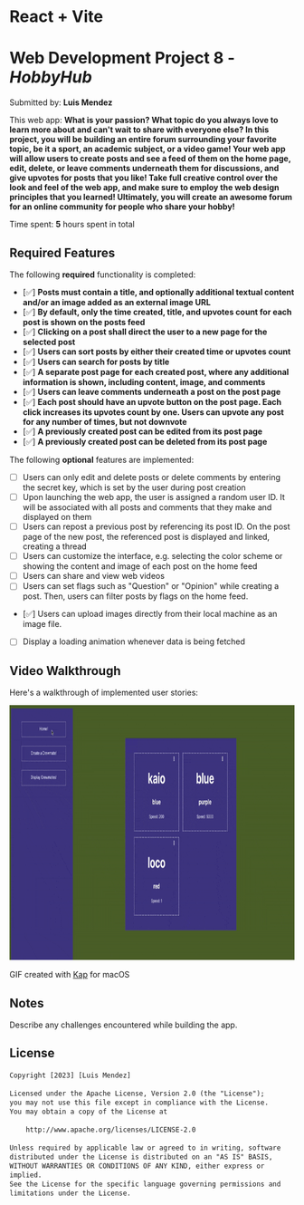 # React + Vite

# Web Development Project 8 - *HobbyHub*

Submitted by: **Luis Mendez**

This web app: **What is your passion? What topic do you always love to learn more about and can't wait to share with everyone else? In this project, you will be building an entire forum surrounding your favorite topic, be it a sport, an academic subject, or a video game! Your web app will allow users to create posts and see a feed of them on the home page, edit, delete, or leave comments underneath them for discussions, and give upvotes for posts that you like! Take full creative control over the look and feel of the web app, and make sure to employ the web design principles that you learned! Ultimately, you will create an awesome forum for an online community for people who share your hobby!**

Time spent: **5** hours spent in total

## Required Features

The following **required** functionality is completed:

- [✅] **Posts must contain a title, and optionally additional textual content and/or an image added as an external image URL**
- [✅] **By default, only the time created, title, and upvotes count for each post is shown on the posts feed**
- [✅] **Clicking on a post shall direct the user to a new page for the selected post**
- [✅] **Users can sort posts by either their created time or upvotes count**
- [✅] **Users can search for posts by title**
- [✅] **A separate post page for each created post, where any additional information is shown, including content, image, and comments**
- [✅] **Users can leave comments underneath a post on the post page**
- [✅] **Each post should have an upvote button on the post page. Each click increases its upvotes count by one. Users can upvote any post for any number of times, but not downvote**
- [✅] **A previously created post can be edited from its post page**
- [✅] **A previously created post can be deleted from its post page**

The following **optional** features are implemented:

- [ ] Users can only edit and delete posts or delete comments by entering the secret key, which is set by the user during post creation
- [ ] Upon launching the web app, the user is assigned a random user ID. It will be associated with all posts and comments that they make and displayed on them
- [ ] Users can repost a previous post by referencing its post ID. On the post page of the new post, the referenced post is displayed and linked, creating a thread
- [ ] Users can customize the interface, e.g. selecting the color scheme or showing the content and image of each post on the home feed
- [ ] Users can share and view web videos
- [ ] Users can set flags such as "Question" or "Opinion" while creating a post. Then, users can filter posts by flags on the home feed.
- [✅] Users can upload images directly from their local machine as an image file.
- [ ] Display a loading animation whenever data is being fetched

## Video Walkthrough

Here's a walkthrough of implemented user stories:

<img text-align="center" src='/web102_project8_result.gif' title='Video Walkthrough' width='' alt='Video Walkthrough' width="300" height="450"/>

<!-- Replace this with whatever GIF tool you used! -->
GIF created with 
[Kap](https://getkap.co/) for macOS

## Notes

Describe any challenges encountered while building the app.

## License

    Copyright [2023] [Luis Mendez]

    Licensed under the Apache License, Version 2.0 (the "License");
    you may not use this file except in compliance with the License.
    You may obtain a copy of the License at

        http://www.apache.org/licenses/LICENSE-2.0

    Unless required by applicable law or agreed to in writing, software
    distributed under the License is distributed on an "AS IS" BASIS,
    WITHOUT WARRANTIES OR CONDITIONS OF ANY KIND, either express or implied.
    See the License for the specific language governing permissions and
    limitations under the License.
